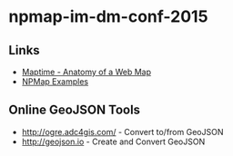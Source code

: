 # npmap-im-dm-conf-2015

## Links

- [Maptime - Anatomy of a Web Map](http://maptime.io/anatomy-of-a-web-map/#0)
- [NPMap Examples](http://www.nps.gov/npmap/npmap.js/2.0.0/examples/)

## Online GeoJSON Tools
- http://ogre.adc4gis.com/ - Convert to/from GeoJSON
- http://geojson.io - Create and Convert GeoJSON
